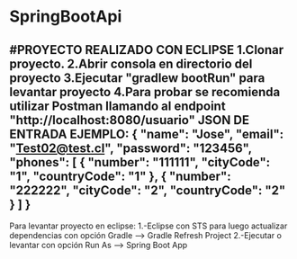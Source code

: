 # SpringBootApi
#PROYECTO REALIZADO CON ECLIPSE
1.Clonar proyecto.
2.Abrir consola en directorio del proyecto
3.Ejecutar "gradlew bootRun" para levantar proyecto
4.Para probar se recomienda utilizar Postman llamando al endpoint "http://localhost:8080/usuario"
JSON DE ENTRADA EJEMPLO:
{
	"name": "Jose",
	"email": "Test02@test.cl",
	"password": "123456",
	"phones": [
		{
		"number": "111111",
		"cityCode": "1",
		"countryCode": "1"
		},
		{
		"number": "222222",
		"cityCode": "2",
		"countryCode": "2"
		}
	]
}
----------------------
Para levantar proyecto en eclipse:
1.-Eclipse con STS para luego actualizar dependencias con opción Gradle --> Gradle Refresh Project
2.-Ejecutar o levantar con opción Run As --> Spring Boot App
